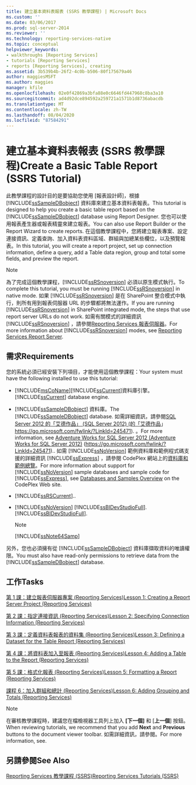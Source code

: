 ```yaml
---
title: 建立基本資料表報表 (SSRS 教學課程) | Microsoft Docs
ms.custom: ''
ms.date: 03/06/2017
ms.prod: sql-server-2014
ms.reviewer: ''
ms.technology: reporting-services-native
ms.topic: conceptual
helpviewer_keywords:
- walkthroughs [Reporting Services]
- tutorials [Reporting Services]
- reports [Reporting Services], creating
ms.assetid: 3b539b4b-26f2-4c0b-b506-80f175679a46
author: maggiesMSFT
ms.author: maggies
manager: kfile
ms.openlocfilehash: 02e0f42869a3bfa88e0c6646fd447968c8ba3a10
ms.sourcegitcommit: ad4d92dce894592a259721a1571b1d8736abacdb
ms.translationtype: MT
ms.contentlocale: zh-TW
ms.lasthandoff: 08/04/2020
ms.locfileid: "87584291"
---
```

# <a name="create-a-basic-table-report-ssrs-tutorial"></a><span data-ttu-id="ff0f4-102">建立基本資料表報表 (SSRS 教學課程)</span><span class="sxs-lookup"><span data-stu-id="ff0f4-102">Create a Basic Table Report (SSRS Tutorial)</span></span>
  <span data-ttu-id="ff0f4-103">此教學課程的設計目的是要協助您使用 [報表設計師]，根據 [!INCLUDE[ssSampleDBobject](../includes/sssampledbobject-md.md)] 資料庫來建立基本資料表報表。</span><span class="sxs-lookup"><span data-stu-id="ff0f4-103">This tutorial is designed to help you create a basic table report based on the [!INCLUDE[ssSampleDBobject](../includes/sssampledbobject-md.md)] database using Report Designer.</span></span> <span data-ttu-id="ff0f4-104">您也可以使用報表產生器或報表精靈來建立報表。</span><span class="sxs-lookup"><span data-stu-id="ff0f4-104">You can also use Report Builder or the Report Wizard to create reports.</span></span> <span data-ttu-id="ff0f4-105">在這個教學課程中，您將建立報表專案、設定連接資訊、定義查詢、加入資料表資料區域、群組與加總某些欄位，以及預覽報表。</span><span class="sxs-lookup"><span data-stu-id="ff0f4-105">In this tutorial, you will create a report project, set up connection information, define a query, add a Table data region, group and total some fields, and preview the report.</span></span>  
  
> [!NOTE]  
>  <span data-ttu-id="ff0f4-106">為了完成這個教學課程，[!INCLUDE[ssRSnoversion](../includes/ssrsnoversion-md.md)] 必須以原生模式執行。</span><span class="sxs-lookup"><span data-stu-id="ff0f4-106">To complete this tutorial, you must be running [!INCLUDE[ssRSnoversion](../includes/ssrsnoversion-md.md)] in native mode.</span></span> <span data-ttu-id="ff0f4-107">如果 [!INCLUDE[ssRSnoversion](../includes/ssrsnoversion-md.md)] 是在 SharePoint 整合模式中執行，則所有用到報表伺服器 URL 的步驟都將無法運作。</span><span class="sxs-lookup"><span data-stu-id="ff0f4-107">If you are running [!INCLUDE[ssRSnoversion](../includes/ssrsnoversion-md.md)] in SharePoint integrated mode, the steps that use report server URLs do not work.</span></span> <span data-ttu-id="ff0f4-108">如需有關模式的詳細資訊 [!INCLUDE[ssRSnoversion](../includes/ssrsnoversion-md.md)] ，請參閱[Reporting Services 報表伺服器](reporting-services-report-server.md)。</span><span class="sxs-lookup"><span data-stu-id="ff0f4-108">For more information about [!INCLUDE[ssRSnoversion](../includes/ssrsnoversion-md.md)] modes, see [Reporting Services Report Server](reporting-services-report-server.md).</span></span>  
  
## <a name="requirements"></a><span data-ttu-id="ff0f4-109">需求</span><span class="sxs-lookup"><span data-stu-id="ff0f4-109">Requirements</span></span>  
 <span data-ttu-id="ff0f4-110">您的系統必須已經安裝下列項目，才能使用這個教學課程：</span><span class="sxs-lookup"><span data-stu-id="ff0f4-110">Your system must have the following installed to use this tutorial:</span></span>  
  
-   [!INCLUDE[msCoName](../includes/msconame-md.md)]<span data-ttu-id="ff0f4-111">[!INCLUDE[ssCurrent](../includes/sscurrent-md.md)]資料庫引擎。</span><span class="sxs-lookup"><span data-stu-id="ff0f4-111">[!INCLUDE[ssCurrent](../includes/sscurrent-md.md)] database engine.</span></span>  
  
-   <span data-ttu-id="ff0f4-112">[!INCLUDE[ssSampleDBobject](../includes/sssampledbobject-md.md)] 資料庫。</span><span class="sxs-lookup"><span data-stu-id="ff0f4-112">The [!INCLUDE[ssSampleDBobject](../includes/sssampledbobject-md.md)] database.</span></span>  <span data-ttu-id="ff0f4-113">如需詳細資訊，請參閱[SQL Server 2012 的「艾德作品」 (SQL Server 2012)  (的「艾德作品](https://go.microsoft.com/fwlink/?LinkId=245471)」 https://go.microsoft.com/fwlink/?LinkId=245471). 。</span><span class="sxs-lookup"><span data-stu-id="ff0f4-113">For more information, see [Adventure Works for SQL Server 2012 (Adventure Works for SQL Server 2012)](https://go.microsoft.com/fwlink/?LinkId=245471) (https://go.microsoft.com/fwlink/?LinkId=245471)..</span></span> <span data-ttu-id="ff0f4-114">如需 [!INCLUDE[ssNoVersion](../includes/ssnoversion-md.md)] 範例資料庫和範例程式碼支援的詳細資訊 [!INCLUDE[ssExpress](../includes/ssexpress-md.md)] ，請參閱 CodePlex 網站上的[資料庫和範例總覽](https://go.microsoft.com/fwlink/?LinkId=110391)。</span><span class="sxs-lookup"><span data-stu-id="ff0f4-114">For more information about support for [!INCLUDE[ssNoVersion](../includes/ssnoversion-md.md)] sample databases and sample code for [!INCLUDE[ssExpress](../includes/ssexpress-md.md)], see [Databases and Samples Overview](https://go.microsoft.com/fwlink/?LinkId=110391) on the CodePlex Web site.</span></span>  
  
-   [!INCLUDE[ssRSCurrent](../includes/ssrscurrent-md.md)]<span data-ttu-id="ff0f4-115">.</span><span class="sxs-lookup"><span data-stu-id="ff0f4-115">.</span></span>  
  
-   [!INCLUDE[ssNoVersion](../includes/ssnoversion-md.md)] <span data-ttu-id="ff0f4-116">[!INCLUDE[ssBIDevStudioFull](../includes/ssbidevstudiofull-md.md)].</span><span class="sxs-lookup"><span data-stu-id="ff0f4-116">[!INCLUDE[ssBIDevStudioFull](../includes/ssbidevstudiofull-md.md)].</span></span>  
  
    > [!NOTE]  
    >  [!INCLUDE[ssNote64Samp](../includes/ssnote64samp-md.md)]  
  
 <span data-ttu-id="ff0f4-117">另外，您也必須擁有從 [!INCLUDE[ssSampleDBobject](../includes/sssampledbobject-md.md)] 資料庫擷取資料的唯讀權限。</span><span class="sxs-lookup"><span data-stu-id="ff0f4-117">You must also have read-only permissions to retrieve data from the [!INCLUDE[ssSampleDBobject](../includes/sssampledbobject-md.md)] database.</span></span>  
  
## <a name="tasks"></a><span data-ttu-id="ff0f4-118">工作</span><span class="sxs-lookup"><span data-stu-id="ff0f4-118">Tasks</span></span>  
 [<span data-ttu-id="ff0f4-119">第 1 課：建立報表伺服器專案 &#40;Reporting Services&#41;</span><span class="sxs-lookup"><span data-stu-id="ff0f4-119">Lesson 1: Creating a Report Server Project &#40;Reporting Services&#41;</span></span>](lesson-1-creating-a-report-server-project-reporting-services.md)  
  
 [<span data-ttu-id="ff0f4-120">第 2 課：指定連接資訊 &#40;Reporting Services&#41;</span><span class="sxs-lookup"><span data-stu-id="ff0f4-120">Lesson 2: Specifying Connection Information &#40;Reporting Services&#41;</span></span>](lesson-2-specifying-connection-information-reporting-services.md)  
  
 [<span data-ttu-id="ff0f4-121">第 3 課：定義資料表報表的資料集 &#40;Reporting Services&#41;</span><span class="sxs-lookup"><span data-stu-id="ff0f4-121">Lesson 3: Defining a Dataset for the Table Report &#40;Reporting Services&#41;</span></span>](lesson-3-defining-a-dataset-for-the-table-report-reporting-services.md)  
  
 [<span data-ttu-id="ff0f4-122">第 4 課：將資料表加入至報表 &#40;Reporting Services&#41;</span><span class="sxs-lookup"><span data-stu-id="ff0f4-122">Lesson 4: Adding a Table to the Report &#40;Reporting Services&#41;</span></span>](lesson-4-adding-a-table-to-the-report-reporting-services.md)  
  
 [<span data-ttu-id="ff0f4-123">第 5 課：格式化報表 &#40;Reporting Services&#41;</span><span class="sxs-lookup"><span data-stu-id="ff0f4-123">Lesson 5: Formatting a Report &#40;Reporting Services&#41;</span></span>](lesson-5-formatting-a-report-reporting-services.md)  
  
 [<span data-ttu-id="ff0f4-124">課程 6：加入群組和總計 &#40;Reporting Services&#41;</span><span class="sxs-lookup"><span data-stu-id="ff0f4-124">Lesson 6: Adding Grouping and Totals &#40;Reporting Services&#41;</span></span>](lesson-6-adding-grouping-and-totals-reporting-services.md)  
  
> [!NOTE]  
>  <span data-ttu-id="ff0f4-125">在審核教學課程時，建議您在檔檢視器工具列上加入 **[下一個]** 和 [**上一個**] 按鈕。</span><span class="sxs-lookup"><span data-stu-id="ff0f4-125">When reviewing tutorials, we recommend that you add **Next** and **Previous** buttons to the document viewer toolbar.</span></span> <span data-ttu-id="ff0f4-126">如需詳細資訊，請參閱。</span><span class="sxs-lookup"><span data-stu-id="ff0f4-126">For more information, see.</span></span>  
  
## <a name="see-also"></a><span data-ttu-id="ff0f4-127">另請參閱</span><span class="sxs-lookup"><span data-stu-id="ff0f4-127">See Also</span></span>  
 [<span data-ttu-id="ff0f4-128">Reporting Services 教學課程 &#40;SSRS&#41;</span><span class="sxs-lookup"><span data-stu-id="ff0f4-128">Reporting Services Tutorials &#40;SSRS&#41;</span></span>](reporting-services-tutorials-ssrs.md)  
  
  
